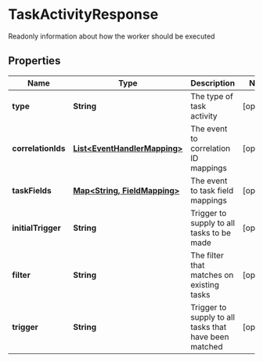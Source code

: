 

# TaskActivityResponse

Readonly information about how the worker should be executed

## Properties

| Name | Type | Description | Notes |
|------------ | ------------- | ------------- | -------------|
|**type** | **String** | The type of task activity |  [optional] |
|**correlationIds** | [**List&lt;EventHandlerMapping&gt;**](EventHandlerMapping.md) | The event to correlation ID mappings |  [optional] |
|**taskFields** | [**Map&lt;String, FieldMapping&gt;**](FieldMapping.md) | The event to task field mappings |  [optional] |
|**initialTrigger** | **String** | Trigger to supply to all tasks to be made |  [optional] |
|**filter** | **String** | The filter that matches on existing tasks |  [optional] |
|**trigger** | **String** | Trigger to supply to all tasks that have been matched |  [optional] |



